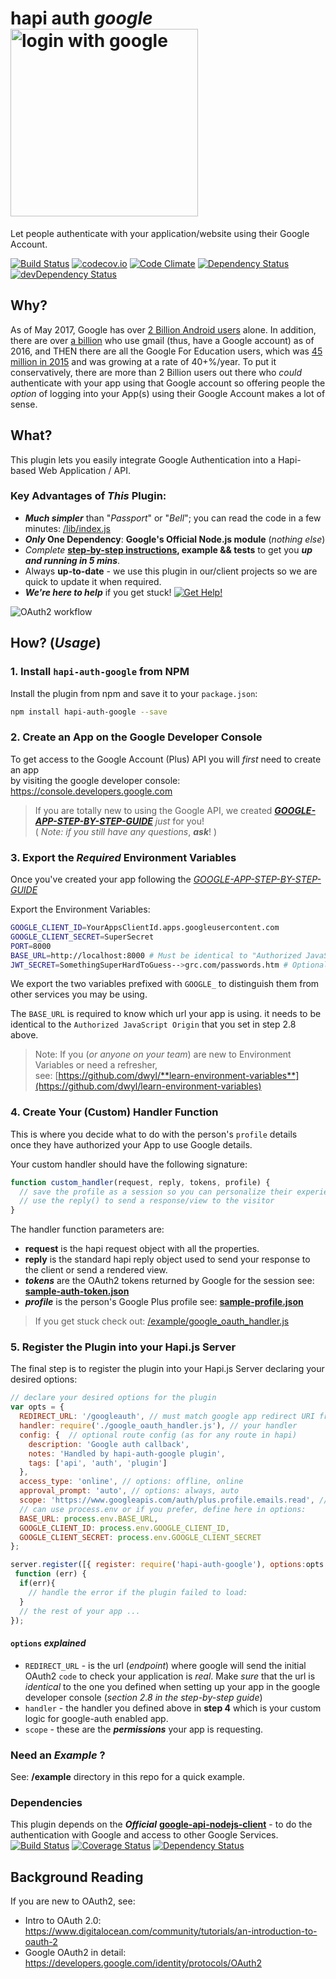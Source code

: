 # hapi auth *google* <img width="300" alt="login with google" src="https://developers.google.com/accounts/images/sign-in-with-google.png">

Let people authenticate with your application/website using their Google Account.

[![Build Status](https://travis-ci.org/dwyl/hapi-auth-google.svg)](https://travis-ci.org/dwyl/hapi-auth-google)
[![codecov.io](https://codecov.io/github/dwyl/hapi-auth-google/coverage.svg?branch=master)](https://codecov.io/github/dwyl/hapi-auth-google?branch=master)
[![Code Climate](https://codeclimate.com/github/dwyl/hapi-auth-google/badges/gpa.svg)](https://codeclimate.com/github/dwyl/hapi-auth-google)
[![Dependency Status](https://david-dm.org/dwyl/hapi-auth-google.svg)](https://david-dm.org/dwyl/hapi-auth-google)
[![devDependency Status](https://david-dm.org/dwyl/hapi-auth-google/dev-status.svg)](https://david-dm.org/dwyl/hapi-auth-google#info=devDependencies)

## Why?

As of May 2017, Google has over [2 Billion Android users](https://www.theverge.com/2017/5/17/15654454/android-reaches-2-billion-monthly-active-users) alone. In addition, there are over [a billion](https://techcrunch.com/2016/02/01/gmail-now-has-more-than-1b-monthly-active-users/) who use gmail (thus, have a Google account) as of 2016, and THEN there are all the Google For Education users, which was [45 million in 2015](http://www.prnewswire.com/news-releases/google-apps-for-education-anticipated-to-reach-110-million-users-by-2020-300107878.html) and was growing at a rate of 40+%/year. To put it conservatively, there are more than 2 Billion users out there who *could* authenticate with your app using that Google account so offering people the *option* of logging into your App(s) using their Google Account makes a lot of sense.

## What?

This plugin lets you easily integrate Google Authentication
into a Hapi-based Web Application / API.

### Key Advantages of _This_ Plugin:

+ _**Much simpler**_ than "_Passport_" or "_Bell_"; you can read the code in a few minutes: [/lib/index.js](https://github.com/dwyl/hapi-auth-google/blob/master/lib/index.js)
+ **_Only_ One Dependency**: **Google's Official Node.js module** (_nothing else_)
+ _Complete_ **[step-by-step instructions](https://github.com/dwyl/hapi-auth-google/blob/master/GOOGLE-APP-STEP-BY-STEP-GUIDE.md), example && tests** to get you _**up and running in 5 mins**_.
+ Always **up-to-date** - we use this plugin in our/client projects
so we are quick to update it when required.
+ _**We're here to help**_ if you get stuck! [![Get Help!](https://img.shields.io/badge/get-help-brightgreen.svg?style=flat)](https://github.com/dwyl/hapi-auth-google/issues)


![OAuth2 workflow](https://cloud.githubusercontent.com/assets/194400/11186352/34dc4882-8c79-11e5-82ec-cba56deba484.png)


## How? (*Usage*)

### 1. Install `hapi-auth-google` from NPM

Install the plugin from npm and save it to your `package.json`:

```sh
npm install hapi-auth-google --save
```

### 2. Create an App on the Google Developer Console

To get access to the Google Account (Plus) API you will *first*
need to create an app  
by visiting the google developer console:
https://console.developers.google.com

> If you are totally new to using the Google API,
we created
[***GOOGLE-APP-STEP-BY-STEP-GUIDE***](https://github.com/dwyl/hapi-auth-google/blob/master/GOOGLE-APP-STEP-BY-STEP-GUIDE.md) *just* for you!  
( *Note: if you still have any questions*, ***ask***! )

### 3. Export the *Required* Environment Variables

Once you've created your app following the [*GOOGLE-APP-STEP-BY-STEP-GUIDE*](https://github.com/dwyl/hapi-auth-google/blob/master/GOOGLE-APP-STEP-BY-STEP-GUIDE.md)

Export the Environment Variables:
```sh
GOOGLE_CLIENT_ID=YourAppsClientId.apps.googleusercontent.com
GOOGLE_CLIENT_SECRET=SuperSecret
PORT=8000
BASE_URL=http://localhost:8000 # Must be identical to "Authorized JavaScript Origin"
JWT_SECRET=SomethingSuperHardToGuess-->grc.com/passwords.htm # Optionally use JWTs
```
We export the two variables prefixed with `GOOGLE_`
to distinguish them from other services you may be using.

The `BASE_URL` is required to know which url your app is using.
it needs to be identical to the `Authorized JavaScript Origin`
that you set in step 2.8 above.

> Note: If you (*or anyone on your team*) are new to
Environment Variables or need a refresher,  
see: [https://github.com/dwyl/**learn-environment-variables**](https://github.com/dwyl/learn-environment-variables)

### 4. Create Your (Custom) Handler Function

This is where you decide what to do with the person's `profile` details  
once they have authorized your App to use Google details.

Your custom handler should have the following signature:
```js
function custom_handler(request, reply, tokens, profile) {
  // save the profile as a session so you can personalize their experience of your app
  // use the reply() to send a response/view to the visitor
}
```
The handler function parameters are:
+ **request** is the hapi request object with all the properties.
+ **reply** is the standard hapi reply object used to send your response to the client or send a rendered view.
+ ***tokens*** are the OAuth2 tokens returned by Google for the session
see: [**sample-auth-token.json**](https://github.com/dwyl/hapi-auth-google/blob/master/test/fixtures/sample-auth-token.json)
+ ***profile*** is the person's Google Plus profile
see: [**sample-profile.json**](https://github.com/dwyl/hapi-auth-google/blob/master/test/fixtures/sample-profile.json)

> If you get stuck check out:
[/example/google_oauth_handler.js](https://github.com/dwyl/hapi-auth-google/blob/master/example/google_oauth_handler.js#L3)

### 5. Register the Plugin into your Hapi.js Server

The final step is to register the plugin into your Hapi.js Server
declaring your desired options:

```js
// declare your desired options for the plugin
var opts = {
  REDIRECT_URL: '/googleauth', // must match google app redirect URI from step 2.8
  handler: require('./google_oauth_handler.js'), // your handler
  config: {  // optional route config (as for any route in hapi)
    description: 'Google auth callback',
    notes: 'Handled by hapi-auth-google plugin',
    tags: ['api', 'auth', 'plugin']
  },
  access_type: 'online', // options: offline, online
  approval_prompt: 'auto', // options: always, auto
  scope: 'https://www.googleapis.com/auth/plus.profile.emails.read', // ask for their email address
  // can use process.env or if you prefer, define here in options:
  BASE_URL: process.env.BASE_URL,
  GOOGLE_CLIENT_ID: process.env.GOOGLE_CLIENT_ID,
  GOOGLE_CLIENT_SECRET: process.env.GOOGLE_CLIENT_SECRET
};

server.register([{ register: require('hapi-auth-google'), options:opts }],
 function (err) {
  if(err){
    // handle the error if the plugin failed to load:  
  }
  // the rest of your app ...
});
```

#### `options` *explained*

+ `REDIRECT_URL` - is the url (*endpoint*) where google will
send the initial OAuth2 `code` to check your application is *real*.
Make *sure* that the url is *identical* to the one you defined when
setting up your app in the google developer console
(*section 2.8 in the step-by-step guide*)
+ `handler` - the handler you defined above in **step 4**
which is your custom logic for google-auth enabled app.
+ `scope` - these are the ***permissions*** your app is requesting.



### Need an *Example* ?

See: **/example** directory in this repo for a quick example.

### Dependencies

This plugin depends on the ***Official***
[**google-api-nodejs-client**](https://www.npmjs.com/package/googleapis) -
to do the authentication with Google and access to other Google Services. [![Build Status](https://travis-ci.org/google/google-api-nodejs-client.svg?branch=master)](https://travis-ci.org/google/google-api-nodejs-client) [![Coverage Status](https://coveralls.io/repos/google/google-api-nodejs-client/badge.svg?branch=master&service=github)](https://coveralls.io/github/google/google-api-nodejs-client?branch=master) [![Dependency Status](https://david-dm.org/google/google-api-nodejs-client.svg)](https://david-dm.org/google/google-api-nodejs-client)

## Background Reading

If you are new to OAuth2, see:
+ Intro to OAuth 2.0: https://www.digitalocean.com/community/tutorials/an-introduction-to-oauth-2
+ Google OAuth2 in detail: https://developers.google.com/identity/protocols/OAuth2
